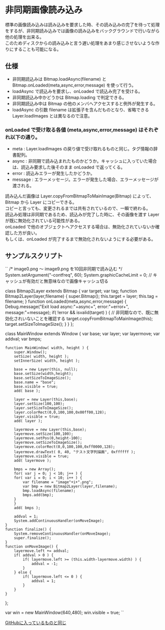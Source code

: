 # 非同期画像読み込み
標準の画像読み込みは読み込みを要求した時、その読み込みの完了を待って処理をするが、非同期読み込みでは画像の読み込みをバックグラウンドで行いながら他の処理を出来る。  
このためディスクからの読み込みと言う遅い処理をあまり感じさせないような作りにすることも可能になる。  

## 仕様
* 非同期読込みは Bitmap.loadAsync(filename) と Bitmap.onLoaded(meta,async,error,message) を使って行う。
* loadAsync で読込みを要求し、onLoaded で読込み完了を受ける。
* 非同期読込み中かどうかは Bitmap.loading で判定できる。
* 非同期読込み中は Bitmap の他のメンバへアクセスすると例外が発生する。
* loadAsync の引数 filename は拡張子を含んだものとなり、省略できる Layer.loadImages とは異なるので注意。

### onLoaded で受け取る各値 (meta,async,error,message) はそれぞれ以下の通り。
* meta : Layer.loadImages の戻り値で受け取れるものと同じ。タグ情報の辞書配列。
* async : 非同期で読み込まれたものかどうか。キャッシュに入っていた場合は、読込み要求した後そのまま onLoaded で返ってくる。
* error : 読込みエラーが発生したかどうか。
* message : エラーメッセージ。エラーが発生した場合、エラーメッセージが渡される。

読み込んだ画像は Layer.copyFromBitmapToMainImage(Bitmap) によって、Bitmap から Layer にコピーできる。  
コピーと言っても、変更されるまでは共有されているので、一瞬で終わる。  
読込み処理は非同期であるため、読込みが完了した時に、その画像を渡す Layer が既に無効化されている可能性がある。  
onLoaded で他のオブジェクトへアクセスする場合は、無効化されていないか確認した方が良い。  
もしくは、onLoaded が完了するまで無効化されないようにする必要がある。  

## サンプルスクリプト
``
/*
image0.png ～ image9.png を10回非同期で読み込む
*/
System.setArgument("-contfreq", 60);
System.graphicCacheLimit = 0;
// キャッシュが有効だと無意味なので画像キャッシュ切る

class Bitmap2Layer extends Bitmap {
	var target;
	var tag;
	function Bitmap2Layer(layer,filename) {
		super.Bitmap();
		this.target = layer;
		this.tag = filename;
	}
	function onLoaded(meta,async,error,message) {
		Debug.message("Exit load async:"+async+", error:"+error+", message:"+message);
		if( !error && isvalid(target) ) { // 非同期なので、既に無効化されいないことを確認する
			target.copyFromBitmapToMainImage(this);
			target.setSizeToImageSize();
		}
	}
};

class MainWindow extends Window {
	var base;
	var layer;
	var layermove;
	var addval;
	var bmps;

	function MainWindow( width, height ) {
		super.Window();
		setSize( width, height );
		setInnerSize( width, height );

		base = new Layer(this, null);
		base.setSize(width,height);
		base.setSizeToImageSize();
		base.name = "base";
		base.visible = true;
		add( base );

		layer = new Layer(this,base);
		layer.setSize(100,100);
		layer.setSizeToImageSize();
		layer.colorRect(0,0,100,100,0x00ff00,128);
		layer.visible = true;
		add( layer );

		layermove = new Layer(this,base);
		layermove.setSize(100,100);
		layermove.setPos(0,height-100);
		layermove.setSizeToImageSize();
		layermove.colorRect(0,0,100,100,0xff0000,128);
		layermove.drawText( 0, 40, "テスト文字列描画", 0xffffff );
		layermove.visible = true;
		add( layermove );

		bmps = new Array();
		for( var j = 0; j < 10; j++ ) {
		for( var i = 0; i < 10; i++ ) {
			var filename = "image"+i+".png";
			var bmp = new Bitmap2Layer(layer,filename);
			bmp.loadAsync(filename);
			bmps.add(bmp);
		}
		}
		add( bmps );

		addval = 1;
		System.addContinuousHandler(onMoveImage);
	}
	function finalize() {
		System.removeContinuousHandler(onMoveImage);
		super.finalize();
	}
	function onMoveImage() {
		layermove.left += addval;
		if( addval > 0 ) {
			if( layermove.left >= (this.width-layermove.width) ) {
				addval = -1;
			}
		} else {
			if( layermove.left <= 0 ) {
				addval = 1;
			}
		}
	}
};

var win = new MainWindow(640,480);
win.visible = true;
``

[GitHubに入っているものと同じ](https://github.com/krkrz/krkrz/blob/master/script/Sample/asyncimageload/startup.tjs)

